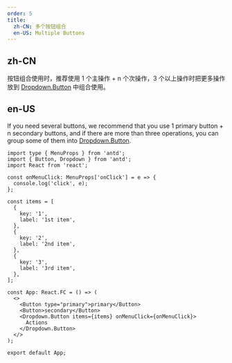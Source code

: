 ```yaml
---
order: 5
title:
  zh-CN: 多个按钮组合
  en-US: Multiple Buttons
---
```


## zh-CN

按钮组合使用时，推荐使用 1 个主操作 + n 个次操作，3 个以上操作时把更多操作放到 [Dropdown.Button](/components/dropdown/#components-dropdown-demo-dropdown-button) 中组合使用。

## en-US

If you need several buttons, we recommend that you use 1 primary button + n secondary buttons, and if there are more than three operations, you can group some of them into [Dropdown.Button](/components/dropdown/#components-dropdown-demo-dropdown-button).

```tsx
import type { MenuProps } from 'antd';
import { Button, Dropdown } from 'antd';
import React from 'react';

const onMenuClick: MenuProps['onClick'] = e => {
  console.log('click', e);
};

const items = [
  {
    key: '1',
    label: '1st item',
  },
  {
    key: '2',
    label: '2nd item',
  },
  {
    key: '3',
    label: '3rd item',
  },
];

const App: React.FC = () => (
  <>
    <Button type="primary">primary</Button>
    <Button>secondary</Button>
    <Dropdown.Button items={items} onMenuClick={onMenuClick}>
      Actions
    </Dropdown.Button>
  </>
);

export default App;
```

